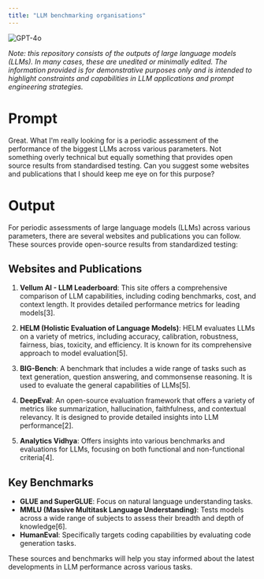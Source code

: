 ```yaml
---
title: "LLM benchmarking organisations"
---
```

![GPT-4o](https://img.shields.io/badge/GPT--4o-3333FF?style=for-the-badge&logo=openai&logoColor=white)



*Note: this repository consists of the outputs of large language models (LLMs). In many cases, these are unedited or minimally edited. The information provided is for demonstrative purposes only and is intended to highlight constraints and capabilities in LLM applications and prompt engineering strategies.*


# Prompt

Great. What I'm really looking for is a periodic assessment of the performance of the biggest LLMs across various parameters. Not something overly technical but equally something that provides open source results from standardised testing. Can you suggest some websites and publications that I should keep me eye on for this purpose?

# Output

For periodic assessments of large language models (LLMs) across various parameters, there are several websites and publications you can follow. These sources provide open-source results from standardized testing:

## Websites and Publications

1. **Vellum AI - LLM Leaderboard**: This site offers a comprehensive comparison of LLM capabilities, including coding benchmarks, cost, and context length. It provides detailed performance metrics for leading models[3].

2. **HELM (Holistic Evaluation of Language Models)**: HELM evaluates LLMs on a variety of metrics, including accuracy, calibration, robustness, fairness, bias, toxicity, and efficiency. It is known for its comprehensive approach to model evaluation[5].

3. **BIG-Bench**: A benchmark that includes a wide range of tasks such as text generation, question answering, and commonsense reasoning. It is used to evaluate the general capabilities of LLMs[5].

4. **DeepEval**: An open-source evaluation framework that offers a variety of metrics like summarization, hallucination, faithfulness, and contextual relevancy. It is designed to provide detailed insights into LLM performance[2].

5. **Analytics Vidhya**: Offers insights into various benchmarks and evaluations for LLMs, focusing on both functional and non-functional criteria[4].

## Key Benchmarks

- **GLUE and SuperGLUE**: Focus on natural language understanding tasks.
- **MMLU (Massive Multitask Language Understanding)**: Tests models across a wide range of subjects to assess their breadth and depth of knowledge[6].
- **HumanEval**: Specifically targets coding capabilities by evaluating code generation tasks.

These sources and benchmarks will help you stay informed about the latest developments in LLM performance across various tasks.

 